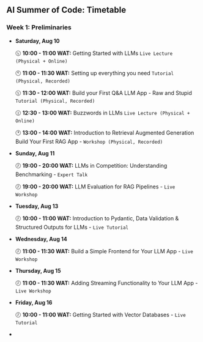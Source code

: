## AI Summer of Code: Timetable

### Week 1: Preliminaries

- **Saturday, Aug 10**
  
  🕥 **10:00 - 11:00 WAT:** Getting Started with LLMs `Live Lecture (Physical + Online)`

  🕚 **11:00 - 11:30 WAT:** Setting up everything you need `Tutorial (Physical, Recorded)`

  🕦 **11:30 - 12:00 WAT:** Build your First Q&A LLM App - Raw and Stupid `Tutorial (Physical, Recorded)`

  🕧 **12:30 - 13:00 WAT:** Buzzwords in LLMs `Live Lecture (Physical + Online)`

  🕐 **13:00 - 14:00 WAT:** Introduction to Retrieval Augmented Generation Build Your First RAG App - `Workshop (Physical, Recorded)`
    
- **Sunday, Aug 11**
  
  🕖 **19:00 - 20:00 WAT:** LLMs in Competition: Understanding Benchmarking - `Expert Talk`
  
  🕖 **19:00 - 20:00 WAT:** LLM Evaluation for RAG Pipelines - `Live Workshop`

- **Tuesday, Aug 13**
  
  🕖 **10:00 - 11:00 WAT:** Introduction to Pydantic, Data Validation & Structured Outputs for LLMs - `Live Tutorial`

- **Wednesday, Aug 14**
  
  🕖 **11:00 - 11:30 WAT:** Build a Simple Frontend for Your LLM App - `Live Workshop`

- **Thursday, Aug 15**
  
  🕖 **11:00 - 11:30 WAT:** Adding Streaming Functionality to Your LLM App - `Live Workshop`

- **Friday, Aug 16**
  
  🕖 **10:00 - 11:00 WAT:** Getting Started with Vector Databases - `Live Tutorial`
- 

